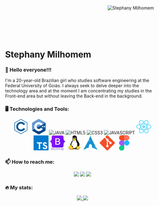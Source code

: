<img align="right" width="170px" style="margin-top:-20px" src="https://github.com/user-attachments/assets/9913bea9-4e49-46bc-a127-3b4abf3a5517" alt="Stephany Milhomem">
</br>
</br>
</br>
</br>
</br>
<h1 align="left">Stephany Milhomem</h1>

### 👋 Hello everyone!!!
I'm a 20-year-old Brazilian girl who studies software engineering at the Federal University of Goiás.
I always seek to delve deeper into the technology area and at the moment I am concentrating my studies in the Front-end area but without leaving the Back-end in the background.

### 🖥️ Technologies and Tools:

<p align="center">
  <img width="50" src="https://github.com/devicons/devicon/blob/master/icons/c/c-line.svg" alt="C"/>&nbsp;
  <img width="50" src="https://github.com/devicons/devicon/blob/master/icons/cplusplus/cplusplus-original.svg" title="CPP" alt="CPP"/>&nbsp;
  <img width="50" src="https://cdn.jsdelivr.net/gh/devicons/devicon/icons/java/java-original.svg" title = "JAVA"/>
  <img width="50" src="https://cdn.jsdelivr.net/gh/devicons/devicon/icons/html5/html5-original-wordmark.svg" title = "HTML5"/>
  <img width="50" src="https://cdn.jsdelivr.net/gh/devicons/devicon/icons/css3/css3-original-wordmark.svg" title = "CSS3"/>
  <img width="50" src="https://cdn.jsdelivr.net/gh/devicons/devicon/icons/javascript/javascript-original.svg" title = "JAVASCRIPT"/>
  <img width="50" src="https://github.com/devicons/devicon/blob/master/icons/react/react-original.svg" title = "REACT"/>
  <img width="50" src="https://github.com/devicons/devicon/blob/master/icons/typescript/typescript-original.svg" title = "TYPESCRIPT"/>
  <img width="50" src="https://github.com/devicons/devicon/blob/master/icons/bootstrap/bootstrap-original-wordmark.svg" title = "BOOTSTRAP"/>
  <img width="50" src="https://github.com/devicons/devicon/blob/master/icons/linux/linux-original.svg" title = "LINUX"/>
  <img width="50" src="https://github.com/devicons/devicon/blob/master/icons/archlinux/archlinux-original.svg" title = "ARCHLINUX"/>
  <img width="50" src="https://github.com/devicons/devicon/blob/master/icons/git/git-original.svg" title = "GIT"/>
  <img width="50" src="https://github.com/devicons/devicon/blob/master/icons/figma/figma-original.svg" title = "FIGMA"/>
</p>

### 📫 How to reach me:
<p align="center">
  <a href="https://www.instagram.com/milhomemstephany/" target="_blank"><img loading="lazy" src="https://img.shields.io/badge/-Instagram-%23E4405F?style=for-the-badge&logo=instagram&logoColor=white" target="_blank"></a>
  <a href = "mailto:stephanymilhomem56@gmail.com"><img loading="lazy" src="https://img.shields.io/badge/Gmail-D14836?style=for-the-badge&logo=gmail&logoColor=white" target="_blank"></a>
  <a href="https://www.linkedin.com/in/stephany-de-oliveira-sousa-milhomem-a32288246/" target="_blank"><img loading="lazy" src="https://img.shields.io/badge/-LinkedIn-%230077B5?style=for-the-badge&logo=linkedin&logoColor=white" target="_blank"></a>  
</p>

### 🔥 My stats:
<p align="center">
  <a href="https://github.com/StephanyMil">
    <img height="180em" src="https://github-readme-stats-eight-theta.vercel.app/api/top-langs/?username=StephanyMil&layout=compact&langs_count=8&theme=algolia"/>
    <img height="180em" src="https://github-readme-stats-eight-theta.vercel.app/api?username=StephanyMil&show_icons=true&theme=algolia&include_all_commits=true&count_private=true"/>
  </a>
</p>
